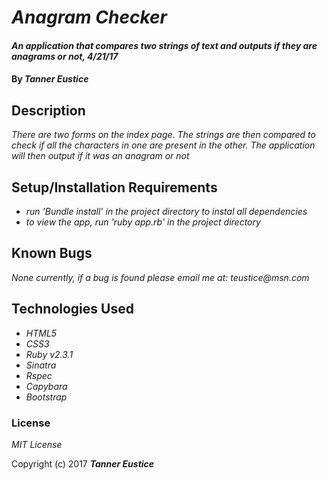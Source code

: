 # _Anagram Checker_

#### _An application that compares two strings of text and outputs if they are anagrams or not, 4/21/17_

#### By _**Tanner Eustice**_

## Description

_There are two forms on the index page. The strings are then compared to check if all the characters in one are present in the other. The application will then output if it was an anagram or not_

## Setup/Installation Requirements

* _run 'Bundle install' in the project directory to instal all dependencies_
* _to view the app, run 'ruby app.rb' in the project directory_

## Known Bugs

_None currently, if a bug is found please email me at: teustice@msn.com_

## Technologies Used

* _HTML5_
* _CSS3_
* _Ruby v2.3.1_
* _Sinatra_
* _Rspec_
* _Capybara_
* _Bootstrap_


### License

*MIT License*

Copyright (c) 2017 **_Tanner Eustice_**
